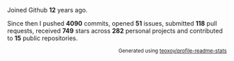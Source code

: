 Joined Github **12** years ago.

Since then I pushed **4090** commits, opened **51** issues, submitted **118** pull requests, received **749** stars across **282** personal projects and contributed to **15** public repositories.

<p align="right"><sub>Generated using <a href="https://github.com/marketplace/actions/profile-readme-stats">teoxoy/profile-readme-stats</a></sub></p>
